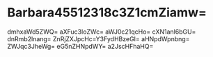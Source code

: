 # Barbara45512318c3Z1cmZiamw=
dmhxaWd5ZWQ=
aXFuc3loZWc=
aWJ0c21qcHo=
cXN1anl6bGU=
dnRmb2lnang=
ZnRjZXJpcHc=Y3FydHBzeGI=
aHNpdWpnbng=
ZWJqc3JheWg=
eG5nZHNpdWY=
a2JscHFhaHQ=

